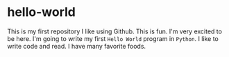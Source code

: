 # hello-world
This is my first repository
I like using Github. This is fun. 
I'm very excited to be here. I'm going to write my first `Hello World` program in `Python`.
I like to write code and read. I have many favorite foods.